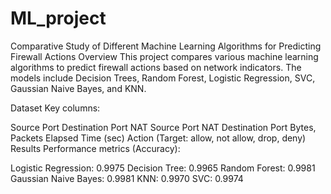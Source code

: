 # ML_project

Comparative Study of Different Machine Learning Algorithms for Predicting Firewall Actions
Overview
This project compares various machine learning algorithms to predict firewall actions based on network indicators. The models include Decision Trees, Random Forest, Logistic Regression, SVC, Gaussian Naive Bayes, and KNN.

Dataset
Key columns:

Source Port
Destination Port
NAT Source Port
NAT Destination Port
Bytes, Packets
Elapsed Time (sec)
Action (Target: allow, not allow, drop, deny)
Results
Performance metrics (Accuracy):

Logistic Regression: 0.9975
Decision Tree: 0.9965
Random Forest: 0.9981
Gaussian Naive Bayes: 0.9981
KNN: 0.9970
SVC: 0.9974
